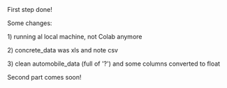 <div>
First step done!
</div>
<p>
<div>
Some changes:
<p>
1) running al local machine, not Colab anymore
<p>
2) concrete_data was xls and note csv 
<p>
3) clean automobile_data (full of '?') and some columns converted to float
</div>

<div>
Second part comes soon!
</div>
